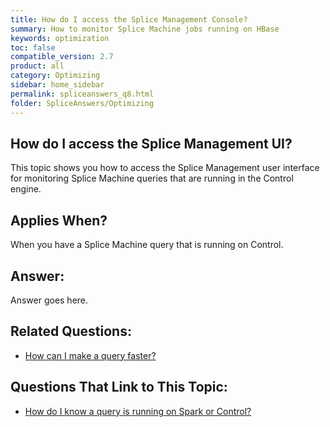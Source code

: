```yaml
---
title: How do I access the Splice Management Console?
summary: How to monitor Splice Machine jobs running on HBase
keywords: optimization
toc: false
compatible_version: 2.7
product: all
category: Optimizing
sidebar: home_sidebar
permalink: spliceanswers_q8.html
folder: SpliceAnswers/Optimizing
---
```

<section>
<div class="TopicContent" data-swiftype-index="true" markdown="1">

# How do I access the Splice Management UI?
This topic shows you how to access the Splice Management user interface for monitoring Splice Machine queries that are running in the Control engine.

## Applies When?
When you have a Splice Machine query that is running on Control.

## Answer:
Answer goes here.

## Related Questions:

* [How can I make a query faster?](spliceanswers_q3.html)

## Questions That Link to This Topic:

* [How do I know a query is running on Spark or Control?](spliceanswers_q5.html)


</div>
</section>
